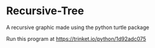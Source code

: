 # Recursive-Tree
A recursive graphic made using the python turtle package

Run this program at https://trinket.io/python/1d92adc075